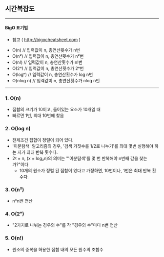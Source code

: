 ## 시간복잡도

---
#### BigO 표기법 
* 참고 ( http://bigocheatsheet.com )
- O(n)        // 입력값이 n, 총연산횟수가 n번
- O(n²)       // 입력값이 n, 총연산횟수가 n²번
- O(n!)       // 입력값이 n, 총연산횟수가 n!번
- O(2ⁿ)       // 입력값이 n, 총연산횟수가 2ⁿ번
- O(logⁿ)     // 입력값이 n, 총연산횟수가 log n번
- O(nlog n)   // 입력값이 n, 총연산횟수가 nlog n번
---

### 1. O(n)
* 집합의 크기가 10이고, 들어있는 요소가 10개일 때
* 빠르면 1번, 최대 10번에 찾음

### 2. O(log n)
* 전제조건 집합이 정렬이 되어 있다.
* '이분탐색' 알고리즘의 경우, '검색 가짓수를 1/2로 나누기'를 최대 몇번 실행해야 하는 지가 최대 반복 횟수다. 
* 2ᵡ = n, (x = log₂n)의 의미는 "'이분탐색'를 몇 번 반복해야 n번째 값을 찾는가?"이다
  * 10개의 원소가 정렬 된 집합이 있다고 가정하면, 10번이나, 1번은 최대 반복 횟수다.

### 3. O(n²) 
* n*n번 연산

### 4. O(2ⁿ) 
* "2가지로 나뉘는 경우의 수"를 각 "경우의 수"마다 n번 연산 

### 5. O(n!)
* 원소의 중복을 허용한 집합 내의 모든 원수의 조합수

